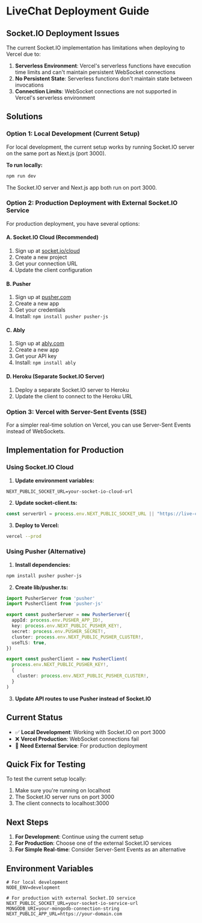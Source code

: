 # LiveChat Deployment Guide

## Socket.IO Deployment Issues

The current Socket.IO implementation has limitations when deploying to Vercel due to:

1. **Serverless Environment**: Vercel's serverless functions have execution time limits and can't maintain persistent WebSocket connections
2. **No Persistent State**: Serverless functions don't maintain state between invocations
3. **Connection Limits**: WebSocket connections are not supported in Vercel's serverless environment

## Solutions

### Option 1: Local Development (Current Setup)

For local development, the current setup works by running Socket.IO server on the same port as Next.js (port 3000).

**To run locally:**
```bash
npm run dev
```

The Socket.IO server and Next.js app both run on port 3000.

### Option 2: Production Deployment with External Socket.IO Service

For production deployment, you have several options:

#### A. Socket.IO Cloud (Recommended)
1. Sign up at [socket.io/cloud](https://socket.io/cloud)
2. Create a new project
3. Get your connection URL
4. Update the client configuration

#### B. Pusher
1. Sign up at [pusher.com](https://pusher.com)
2. Create a new app
3. Get your credentials
4. Install: `npm install pusher pusher-js`

#### C. Ably
1. Sign up at [ably.com](https://ably.com)
2. Create a new app
3. Get your API key
4. Install: `npm install ably`

#### D. Heroku (Separate Socket.IO Server)
1. Deploy a separate Socket.IO server to Heroku
2. Update the client to connect to the Heroku URL

### Option 3: Vercel with Server-Sent Events (SSE)

For a simpler real-time solution on Vercel, you can use Server-Sent Events instead of WebSockets.

## Implementation for Production

### Using Socket.IO Cloud

1. **Update environment variables:**
```env
NEXT_PUBLIC_SOCKET_URL=your-socket-io-cloud-url
```

2. **Update socket-client.ts:**
```typescript
const serverUrl = process.env.NEXT_PUBLIC_SOCKET_URL || "https://live-chat-gamma-black.vercel.app/"
```

3. **Deploy to Vercel:**
```bash
vercel --prod
```

### Using Pusher (Alternative)

1. **Install dependencies:**
```bash
npm install pusher pusher-js
```

2. **Create lib/pusher.ts:**
```typescript
import PusherServer from 'pusher'
import PusherClient from 'pusher-js'

export const pusherServer = new PusherServer({
  appId: process.env.PUSHER_APP_ID!,
  key: process.env.NEXT_PUBLIC_PUSHER_KEY!,
  secret: process.env.PUSHER_SECRET!,
  cluster: process.env.NEXT_PUBLIC_PUSHER_CLUSTER!,
  useTLS: true,
})

export const pusherClient = new PusherClient(
  process.env.NEXT_PUBLIC_PUSHER_KEY!,
  {
    cluster: process.env.NEXT_PUBLIC_PUSHER_CLUSTER!,
  }
)
```

3. **Update API routes to use Pusher instead of Socket.IO**

## Current Status

- ✅ **Local Development**: Working with Socket.IO on port 3000
- ❌ **Vercel Production**: WebSocket connections fail
- 🔄 **Need External Service**: For production deployment

## Quick Fix for Testing

To test the current setup locally:

1. Make sure you're running on localhost
2. The Socket.IO server runs on port 3000
3. The client connects to localhost:3000

## Next Steps

1. **For Development**: Continue using the current setup
2. **For Production**: Choose one of the external Socket.IO services
3. **For Simple Real-time**: Consider Server-Sent Events as an alternative

## Environment Variables

```env
# For local development
NODE_ENV=development

# For production with external Socket.IO service
NEXT_PUBLIC_SOCKET_URL=your-socket-io-service-url
MONGODB_URI=your-mongodb-connection-string
NEXT_PUBLIC_APP_URL=https://your-domain.com
```
